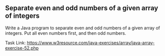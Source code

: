 ## Separate even and odd numbers of a given array of integers

Write a Java program to separate even and odd numbers of a given array of integers. Put all even numbers first, and then odd numbers.

Task Link: https://www.w3resource.com/java-exercises/array/java-array-exercise-52.php